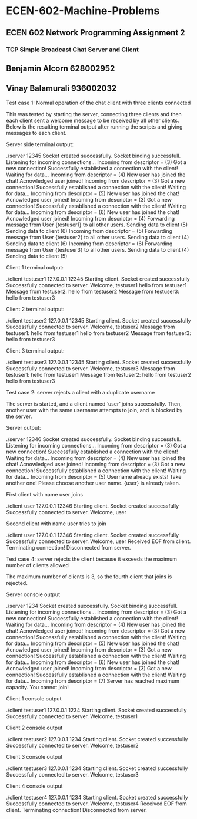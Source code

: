 # ECEN-602-Machine-Problems

## ECEN 602 Network Programming Assignment 2
### TCP Simple Broadcast Chat Server and Client

## Benjamin Alcorn 628002952
## Vinay Balamurali 936002032

Test case 1: Normal operation of the chat client with three clients connected

This was tested by starting the server, connecting three clients and then each client sent a welcome message to be received by all other clients. Below is the resulting terminal output after running the scripts and giving messages to each client. 

Server side terminal output: 


./server 12345
Socket created successfully.
Socket binding successfull.
Listening for incoming connections...
Incoming from descriptor = (3)
Got a new connection!
Successfully established a connection with the client!
Waiting for data...
Incoming from descriptor = (4)
New user has joined the chat!
Acnowledged user joined!
Incoming from descriptor = (3)
Got a new connection!
Successfully established a connection with the client!
Waiting for data...
Incoming from descriptor = (5)
New user has joined the chat!
Acnowledged user joined!
Incoming from descriptor = (3)
Got a new connection!
Successfully established a connection with the client!
Waiting for data...
Incoming from descriptor = (6)
New user has joined the chat!
Acnowledged user joined!
Incoming from descriptor = (4)
Forwarding message from User {testuser1} to all other users.
Sending data to client (5)
Sending data to client (6)
Incoming from descriptor = (5)
Forwarding message from User {testuser2} to all other users.
Sending data to client (4)
Sending data to client (6)
Incoming from descriptor = (6)
Forwarding message from User {testuser3} to all other users.
Sending data to client (4)
Sending data to client (5)

Client 1 terminal output:


./client testuser1 127.0.0.1 12345
Starting client.
Socket created successfully
Successfully connected to server.
Welcome, testuser1
hello from testuser1
Message from testuser2: hello from testuser2
Message from testuser3: hello from testuser3


Client 2 terminal output:


./client testuser2 127.0.0.1 12345
Starting client.
Socket created successfully
Successfully connected to server.
Welcome, testuser2
Message from testuser1: hello from testuser1
hello from testuser2
Message from testuser3: hello from testuser3

Client 3 terminal output: 


./client testuser3 127.0.0.1 12345
Starting client.
Socket created successfully
Successfully connected to server.
Welcome, testuser3
Message from testuser1: hello from testuser1
Message from testuser2: hello from testuser2
hello from testuser3



Test case 2: server rejects a client with a duplicate username

The server is started, and a client named ‘user’ joins successfully. Then, another user with the same username attempts to join, and is blocked by the server. 

Server output:


./server 12346
Socket created successfully.
Socket binding successfull.
Listening for incoming connections...
Incoming from descriptor = (3)
Got a new connection!
Successfully established a connection with the client!
Waiting for data...
Incoming from descriptor = (4)
New user has joined the chat!
Acnowledged user joined!
Incoming from descriptor = (3)
Got a new connection!
Successfully established a connection with the client!
Waiting for data...
Incoming from descriptor = (5)
Username already exists! Take another one!
Please choose another user name. {user} is already taken.

First client with name user joins


./client user 127.0.0.1 12346
Starting client.
Socket created successfully
Successfully connected to server.
Welcome, user

Second client with name user tries to join


./client user 127.0.0.1 12346
Starting client.
Socket created successfully
Successfully connected to server.
Welcome, user
Received EOF from client. Terminating connection!
Disconnected from server.





Test case 4: server rejects the client because it exceeds the maximum number of clients allowed

The maximum number of clients is 3, so the fourth client that joins is rejected. 

Server console output


./server 1234
Socket created successfully.
Socket binding successfull.
Listening for incoming connections...
Incoming from descriptor = (3)
Got a new connection!
Successfully established a connection with the client!
Waiting for data...
Incoming from descriptor = (4)
New user has joined the chat!
Acnowledged user joined!
Incoming from descriptor = (3)
Got a new connection!
Successfully established a connection with the client!
Waiting for data...
Incoming from descriptor = (5)
New user has joined the chat!
Acnowledged user joined!
Incoming from descriptor = (3)
Got a new connection!
Successfully established a connection with the client!
Waiting for data...
Incoming from descriptor = (6)
New user has joined the chat!
Acnowledged user joined!
Incoming from descriptor = (3)
Got a new connection!
Successfully established a connection with the client!
Waiting for data...
Incoming from descriptor = (7)
Server has reached maximum capacity. You cannot join!

Client 1 console output


./client testuser1 127.0.0.1 1234
Starting client.
Socket created successfully
Successfully connected to server.
Welcome, testuser1

Client 2 console output


./client testuser2 127.0.0.1 1234
Starting client.
Socket created successfully
Successfully connected to server.
Welcome, testuser2

Client 3 console output


./client testuser3 127.0.0.1 1234
Starting client.
Socket created successfully
Successfully connected to server.
Welcome, testuser3

Client 4 console output


./client testuser4 127.0.0.1 1234
Starting client.
Socket created successfully
Successfully connected to server.
Welcome, testuser4
Received EOF from client. Terminating connection!
Disconnected from server.
